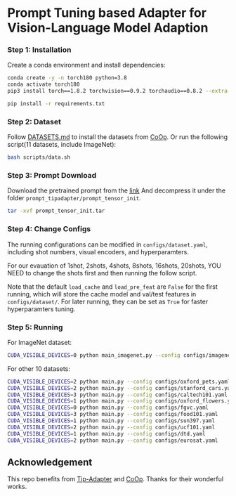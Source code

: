 # Prompt Tuning based Adapter for Vision-Language Model Adaption


### Step 1: Installation
Create a conda environment and install dependencies:
```bash
conda create -y -n torch180 python=3.8
conda activate torch180
pip3 install torch==1.8.2 torchvision==0.9.2 torchaudio==0.8.2 --extra-index-url https://download.pytorch.org/whl/lts/1.8/cu111

pip install -r requirements.txt

```

### Step 2: Dataset
Follow [DATASETS.md](DATASETS.md) to install the datasets from [CoOp](https://github.com/KaiyangZhou/CoOp/tree/main/datasets). Or run the following script(11 datasets, include ImageNet): 
```bash
bash scripts/data.sh
```


### Step 3: Prompt Download
Download the pretrained prompt from the [link](https://drive.google.com/file/d/1bfCXO9iE3ys3__xnOrC6bHAVXVcFXkyW/view?usp=share_link)
And decompress it under the folder `prompt_tipadapter/prompt_tensor_init`. 
```bash
tar -xvf prompt_tensor_init.tar
```


### Step 4: Change  Configs

The running configurations can be modified in `configs/dataset.yaml`, including shot numbers, visual encoders, and hyperparamters. 

For our evauation of 1shot, 2shots, 4shots, 8shots, 16shots, 20shots, YOU NEED to change the shots first and then running the follow script.

Note that the default `load_cache` and `load_pre_feat` are `False` for the first running, which will store the cache model and val/test features in `configs/dataset/`. For later running, they can be set as `True` for faster hyperparamters tuning.


### Step 5: Running
For ImageNet dataset:
```bash
CUDA_VISIBLE_DEVICES=0 python main_imagenet.py --config configs/imagenet.yaml
```
For other 10 datasets:
```bash
CUDA_VISIBLE_DEVICES=2 python main.py --config configs/oxford_pets.yaml
CUDA_VISIBLE_DEVICES=2 python main.py --config configs/stanford_cars.yaml
CUDA_VISIBLE_DEVICES=3 python main.py --config configs/caltech101.yaml
CUDA_VISIBLE_DEVICES=1 python main.py --config configs/oxford_flowers.yaml
CUDA_VISIBLE_DEVICES=0 python main.py --config configs/fgvc.yaml
CUDA_VISIBLE_DEVICES=3 python main.py --config configs/food101.yaml
CUDA_VISIBLE_DEVICES=1 python main.py --config configs/sun397.yaml
CUDA_VISIBLE_DEVICES=2 python main.py --config configs/ucf101.yaml
CUDA_VISIBLE_DEVICES=1 python main.py --config configs/dtd.yaml
CUDA_VISIBLE_DEVICES=2 python main.py --config configs/eurosat.yaml
```



## Acknowledgement
This repo benefits from [Tip-Adapter](https://github.com/gaopengcuhk/Tip-Adapter) and [CoOp](https://github.com/KaiyangZhou/Dassl.pytorch). Thanks for their wonderful works.

